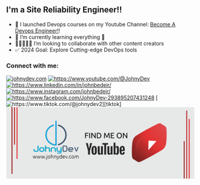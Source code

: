 ## I'm a Site Reliability Engineer!!

- 🚀 I launched Devops courses on my Youtube Channel: [Become A Devops Engineer!][course]!
- 📖 I’m currently learning everything 🤣
- 🧑🏻‍🤝‍🧑🏻 I’m looking to collaborate with other content creators
- ✅ 2024 Goal: Explore Cutting-edge DevOps tools

### Connect with me:

[<img alt="johnydev.com" src="https://img.icons8.com/dusk/64/000000/domain.png"/>][website]
[<img alt="https://www.youtube.com/@JohnyDev" src="https://img.icons8.com/external-justicon-lineal-color-justicon/64/000000/external-youtube-social-media-justicon-lineal-color-justicon.png"/>][youtube]
[<img alt="https://www.linkedin.com/in/johnbedeir/" src="https://img.icons8.com/external-justicon-lineal-color-justicon/64/000000/external-linkedin-social-media-justicon-lineal-color-justicon.png"/>][linkedin]
[<img alt="https://www.instagram.com/johnbedeir/" src="https://img.icons8.com/external-justicon-lineal-color-justicon/64/000000/external-instagram-social-media-justicon-lineal-color-justicon.png"/>][instagram]
[<img alt="https://www.facebook.com/JohnyDev-293895207431248" src="https://img.icons8.com/external-justicon-lineal-color-justicon/64/000000/external-facebook-social-media-justicon-lineal-color-justicon.png"/>][facebook]
[<img alt="https://www.tiktok.com/@johnydev2" src="https://icons8.com/icon/TDvCl4bDEGpX/tiktok"/>][tiktok]
![alt text](icons/youtube.png)

[website]: https://johnydev.com
[youtube]: https://www.youtube.com/channel/UCxvd-DdyFsE_07lCa4kRINA
[instagram]: https://www.instagram.com/johnbedeir/
[linkedin]: https://www.linkedin.com/in/johnbedeir/
[course]: https://www.youtube.com/@JohnyDev
[facebook]: https://www.facebook.com/JohnyDev-293895207431248

